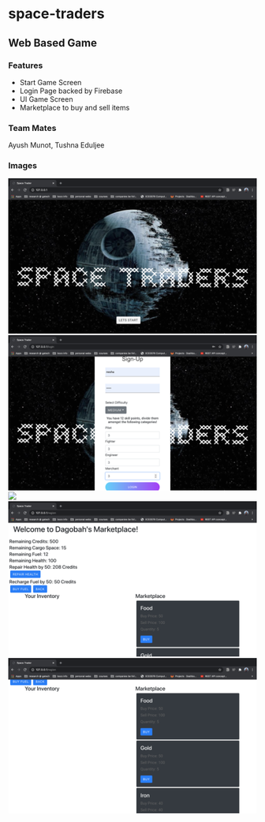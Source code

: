# space-traders
## Web Based Game
### Features
* Start Game Screen
* Login Page backed by Firebase
* UI Game Screen
* Marketplace to buy and sell items

### Team Mates
Ayush Munot, Tushna Eduljee

### Images
![Intro Page](https://github.com/neshaprabahar/space-traders/blob/master/Screenshot%202020-08-11%20at%204.56.18%20PM.png)
![](https://github.com/neshaprabahar/space-traders/blob/master/Screenshot%202020-08-11%20at%204.57.19%20PM.png)
![](https://github.com/neshaprabahar/space-traders/blob/master/Screenshot%202020-08-11%20at%204.58.13%20PM.png)
![](https://github.com/neshaprabahar/space-traders/blob/master/Screenshot%202020-08-11%20at%204.58.28%20PM.png)
![](https://github.com/neshaprabahar/space-traders/blob/master/Screenshot%202020-08-11%20at%204.58.40%20PM.png)

